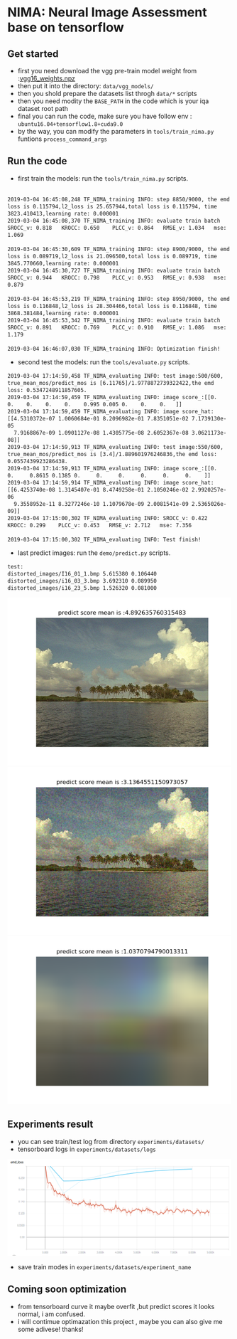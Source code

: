 
# NIMA: Neural Image Assessment base on tensorflow

## Get started

- first you need download the vgg pre-train model weight from :[vgg16_weights.npz](http://www.cs.toronto.edu/~frossard/post/vgg16/)
- then put it into the directory: `data/vgg_models/`
- then you shold prepare the datasets list throgh `data/*` scripts
- then you need modity the `BASE_PATH` in the code which is your iqa dataset root path
- final you can run the code, make sure you have follow env : `ubuntu16.04+tensorflow1.8+cuda9.0`
- by the way, you can modify the parameters in `tools/train_nima.py` funtions `process_command_args`

## Run the code

- first train the models: run the `tools/train_nima.py` scripts.
```

2019-03-04 16:45:08,248 TF_NIMA_training INFO: step 8850/9000, the emd loss is 0.115794,l2_loss is 25.657944,total loss is 0.115794, time 3823.410413,learning rate: 0.000001
2019-03-04 16:45:08,370 TF_NIMA_training INFO: evaluate train batch SROCC_v: 0.818	 KROCC: 0.650	 PLCC_v: 0.864	 RMSE_v: 1.034	 mse: 1.069

2019-03-04 16:45:30,609 TF_NIMA_training INFO: step 8900/9000, the emd loss is 0.089719,l2_loss is 21.096500,total loss is 0.089719, time 3845.770660,learning rate: 0.000001
2019-03-04 16:45:30,727 TF_NIMA_training INFO: evaluate train batch SROCC_v: 0.944	 KROCC: 0.798	 PLCC_v: 0.953	 RMSE_v: 0.938	 mse: 0.879

2019-03-04 16:45:53,219 TF_NIMA_training INFO: step 8950/9000, the emd loss is 0.116848,l2_loss is 28.304466,total loss is 0.116848, time 3868.381484,learning rate: 0.000001
2019-03-04 16:45:53,342 TF_NIMA_training INFO: evaluate train batch SROCC_v: 0.891	 KROCC: 0.769	 PLCC_v: 0.910	 RMSE_v: 1.086	 mse: 1.179

2019-03-04 16:46:07,030 TF_NIMA_training INFO: Optimization finish!

```
- second test the models: run the `tools/evaluate.py` scripts.

```
2019-03-04 17:14:59,458 TF_NIMA_evaluating INFO: test image:500/600, true_mean_mos/predict_mos is [6.11765]/1.9778872739322422,the emd loss: 0.5347248911857605.
2019-03-04 17:14:59,459 TF_NIMA_evaluating INFO: image score_:[[0.    0.    0.    0.    0.    0.995 0.005 0.    0.    0.   ]]
2019-03-04 17:14:59,459 TF_NIMA_evaluating INFO: image score_hat:[[4.5310372e-07 1.0060684e-01 8.2096982e-01 7.8351051e-02 7.1739130e-05
  7.9168867e-09 1.0901127e-08 1.4305775e-08 2.6052367e-08 3.0621173e-08]]
2019-03-04 17:14:59,913 TF_NIMA_evaluating INFO: test image:550/600, true_mean_mos/predict_mos is [3.4]/1.889601976246836,the emd loss: 0.0557439923286438.
2019-03-04 17:14:59,913 TF_NIMA_evaluating INFO: image score_:[[0.     0.     0.8615 0.1385 0.     0.     0.     0.     0.     0.    ]]
2019-03-04 17:14:59,914 TF_NIMA_evaluating INFO: image score_hat:[[6.4253740e-08 1.3145407e-01 8.4749258e-01 2.1050246e-02 2.9920257e-06
  9.3558952e-11 8.3277246e-10 1.1079678e-09 2.0081541e-09 2.5365026e-09]]
2019-03-04 17:15:00,302 TF_NIMA_evaluating INFO: SROCC_v: 0.422	 KROCC: 0.299	 PLCC_v: 0.453	 RMSE_v: 2.712	 mse: 7.356

2019-03-04 17:15:00,302 TF_NIMA_evaluating INFO: Test finish!

```
- last predict images: run the `demo/predict.py` scripts.

```
test:
distorted_images/I16_01_1.bmp 5.615380 0.106440
distorted_images/i16_03_3.bmp 3.692310 0.089950
distorted_images/i16_23_5.bmp 1.526320 0.081000

```
![I16_01_1](https://github.com/ranjiewwen/TF_NIMA/blob/master/demo/img/I16_01_1.bmp.png)
![i16_03_3](https://github.com/ranjiewwen/TF_NIMA/blob/master/demo/img/i16_03_3.bmp.png)
![i16_23_5](https://github.com/ranjiewwen/TF_NIMA/blob/master/demo/img/i16_23_5.bmp.png)


## Experiments result

- you can see train/test log from directory `experiments/datasets/`
- tensorboard logs in `experiments/datasets/logs`

![nima_tensorboard](https://github.com/ranjiewwen/TF_NIMA/blob/master/demo/img/nima_tensorboard.png)

- save train modes in `experiments/datasets/experiment_name`

## Coming soon optimization

- from tensorboard curve it maybe overfit ,but predict scores it looks normal, i am confused.
- i will contimue optimazation this project , maybe you can also give me some adivese! thanks!

